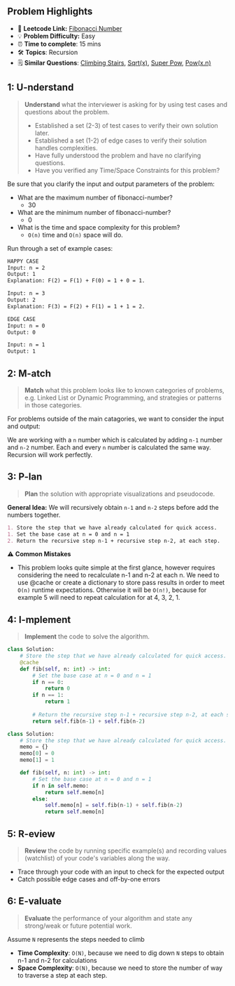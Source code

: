 ## Problem Highlights

* 🔗 **Leetcode Link:** [Fibonacci Number](https://leetcode.com/problems/fibonacci-number/)
* 💡 **Problem Difficulty:** Easy
* ⏰ **Time to complete**: 15 mins
* 🛠️ **Topics**: Recursion
* 🗒️ **Similar Questions**: [Climbing Stairs](https://leetcode.com/problems/climbing-stairs/), [Sqrt(x)](https://leetcode.com/problems/sqrtx/), [Super Pow](https://leetcode.com/problems/super-pow/),  [Pow(x.n)](https://leetcode.com/problems/powx-n/)
    
## 1: U-nderstand
 
> **Understand** what the interviewer is asking for by using test cases and questions about the problem.
> 
> - Established a set (2-3) of test cases to verify their own solution later.
> - Established a set (1-2) of edge cases to verify their solution handles complexities.
> - Have fully understood the problem and have no clarifying questions.
> - Have you verified any Time/Space Constraints for this problem?

Be sure that you clarify the input and output parameters of the problem:

- What are the maximum number of fibonacci-number?
    - 30
- What are the minimum number of fibonacci-number?
    - 0
- What is the time and space complexity for this problem?
    - `O(n)` time and `O(n)` space will do. 


Run through a set of example cases:

```markdown
HAPPY CASE
Input: n = 2
Output: 1
Explanation: F(2) = F(1) + F(0) = 1 + 0 = 1.

Input: n = 3
Output: 2
Explanation: F(3) = F(2) + F(1) = 1 + 1 = 2.

EDGE CASE 
Input: n = 0
Output: 0

Input: n = 1
Output: 1
```   
    
## 2: M-atch

> **Match**  what this problem looks like to known categories of problems, e.g. Linked List or Dynamic Programming, and strategies or patterns in those categories.

For problems outside of the main catagories, we want to consider the input and output:

We are working with a `n` number which is calculated by adding `n-1` number and `n-2` number. Each and every `n` number is calculated the same way. Recursion will work perfectly.


## 3: P-lan

> **Plan** the solution with appropriate visualizations and pseudocode.

**General Idea:** We will recursively obtain `n-1` and `n-2` steps before add the numbers together.

```markdown
1. Store the step that we have already calculated for quick access.
1. Set the base case at n = 0 and n = 1 
2. Return the recursive step n-1 + recursive step n-2, at each step. 
```

⚠️ **Common Mistakes**

* This problem looks quite simple at the first glance, however requires considering the need to recalculate  n-1 and n-2 at each n. We need to use @cache or create a dictionary to store pass results in order to meet `O(n)` runtime expectations. Otherwise it will be `O(n!)`, because for example 5 will need to repeat calculation for at 4, 3, 2, 1. 

## 4: I-mplement

> **Implement** the code to solve the algorithm.

```python
class Solution:
    # Store the step that we have already calculated for quick access.
    @cache
    def fib(self, n: int) -> int:
        # Set the base case at n = 0 and n = 1 
        if n == 0:
            return 0
        if n == 1:
            return 1
        
        # Return the recursive step n-1 + recursive step n-2, at each step. 
        return self.fib(n-1) + self.fib(n-2)
```
```python
class Solution:
    # Store the step that we have already calculated for quick access.
    memo = {}
    memo[0] = 0
    memo[1] = 1

    def fib(self, n: int) -> int:
        # Set the base case at n = 0 and n = 1 
        if n in self.memo:
            return self.memo[n]
        else:
            self.memo[n] = self.fib(n-1) + self.fib(n-2)
            return self.memo[n]
```

    
## 5: R-eview

> **Review** the code by running specific example(s) and recording values (watchlist) of your code's variables along the way.

- Trace through your code with an input to check for the expected output
- Catch possible edge cases and off-by-one errors

## 6: E-valuate

> **Evaluate** the performance of your algorithm and state any strong/weak or future potential work.

Assume `N` represents the steps needed to climb

* **Time Complexity**: `O(N)`, because we need to dig down `N` steps to obtain n-1 and n-2  for calculations
* **Space Complexity**: `O(N)`, because we need to store the number of way to traverse a step at each step.
